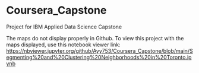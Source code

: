 # Coursera_Capstone
Project for IBM Applied Data Science Capstone 

The maps do not display properly in Github.
To view this project with the maps displayed, use this notebook viewer link:
https://nbviewer.jupyter.org/github/Ayy753/Coursera_Capstone/blob/main/Segmenting%20and%20Clustering%20Neighborhoods%20in%20Toronto.ipynb
